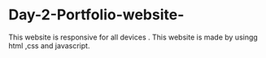 # Day-2-Portfolio-website-
This website is responsive for all devices . This website is made by usingg html ,css and javascript.

